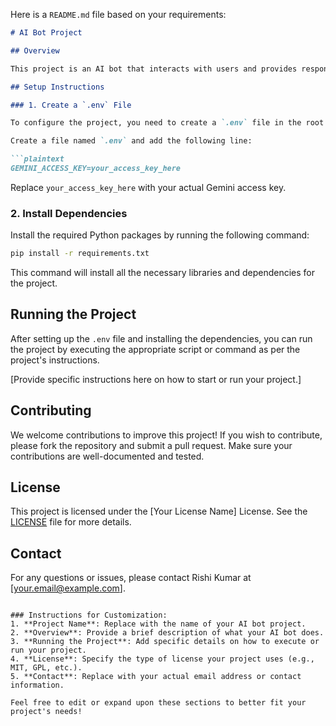 Here is a `README.md` file based on your requirements:

```markdown
# AI Bot Project

## Overview

This project is an AI bot that interacts with users and provides responses based on the input text. This is the initial version of the bot, and future improvements will be made to enhance its capabilities.

## Setup Instructions

### 1. Create a `.env` File

To configure the project, you need to create a `.env` file in the root directory of the project. This file should include your Gemini access key. 

Create a file named `.env` and add the following line:

```plaintext
GEMINI_ACCESS_KEY=your_access_key_here
```

Replace `your_access_key_here` with your actual Gemini access key.

### 2. Install Dependencies

Install the required Python packages by running the following command:

```bash
pip install -r requirements.txt
```

This command will install all the necessary libraries and dependencies for the project.

## Running the Project

After setting up the `.env` file and installing the dependencies, you can run the project by executing the appropriate script or command as per the project's instructions. 

[Provide specific instructions here on how to start or run your project.]

## Contributing

We welcome contributions to improve this project! If you wish to contribute, please fork the repository and submit a pull request. Make sure your contributions are well-documented and tested.

## License

This project is licensed under the [Your License Name] License. See the [LICENSE](LICENSE) file for more details.

## Contact

For any questions or issues, please contact Rishi Kumar at [your.email@example.com].

```

### Instructions for Customization:
1. **Project Name**: Replace with the name of your AI bot project.
2. **Overview**: Provide a brief description of what your AI bot does.
3. **Running the Project**: Add specific details on how to execute or run your project.
4. **License**: Specify the type of license your project uses (e.g., MIT, GPL, etc.).
5. **Contact**: Replace with your actual email address or contact information.

Feel free to edit or expand upon these sections to better fit your project's needs!
